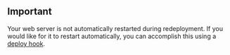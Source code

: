 


## Important

Your web server is not automatically restarted during redeployment. If you would like for it to restart automatically, you can accomplish this using a [deploy hook](#).



